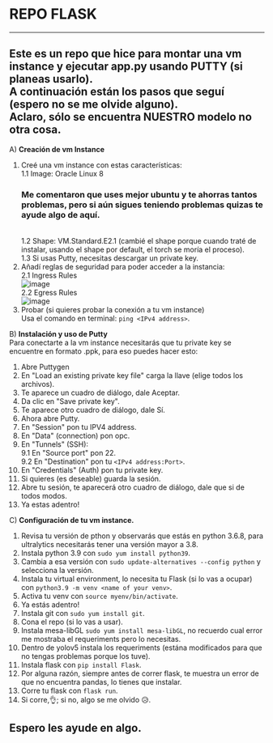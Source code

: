 # REPO FLASK
---
Este es un repo que hice para montar una vm instance y ejecutar app.py usando PUTTY (si planeas usarlo).
<br>
A continuación están los pasos que seguí (espero no se me olvide alguno).
<br>
Aclaro, sólo se encuentra NUESTRO modelo no otra cosa.
---
A) **Creación de vm Instance**
1. Creé una vm instance con estas características:
   <br>
   1.1 Image: Oracle Linux 8
   <br>
   ### **Me comentaron que uses mejor ubuntu y te ahorras tantos problemas, pero si aún sigues teniendo problemas quizas te ayude algo de aquí.**
   <br>
   1.2 Shape: VM.Standard.E2.1 (cambié el shape porque cuando traté de instalar, usando el shape por default, el torch se moría el proceso).
   <br>
   1.3 Si usas Putty, necesitas descargar un private key.
   <br>
3. Añadí reglas de seguridad para poder acceder a la instancia:
   <br>
   2.1 Ingress Rules
   <br>
   ![image](https://github.com/Humbert100/repoFlask/assets/93540685/dcd18478-f1f3-43b1-a18b-b0a36774fb9a)
   <br>
   2.2 Egress Rules
   <br>
   ![image](https://github.com/Humbert100/repoFlask/assets/93540685/d2e875df-08ad-4f17-8553-2816d269559a)
4. Probar (si quieres probar la conexión a tu vm instance)
   <br>
   Usa el comando en terminal: `ping <IPv4 address>`.
   
B) **Instalación y uso de Putty**
<br>
Para conectarte a la vm instance necesitarás que tu private key se encuentre en formato .ppk, para eso puedes hacer esto:
<br>
1. Abre Puttygen <br>
2. En "Load an existing private key file" carga la llave (elige todos los archivos). <br>
3. Te aparece un cuadro de diálogo, dale Aceptar. <br>
4. Da clic en "Save private key". <br>
5. Te aparece otro cuadro de diálogo, dale Sí. <br>
6. Ahora abre Putty. <br>
7. En "Session" pon tu IPV4 address. <br>
8. En "Data" (connection) pon opc.
9. En "Tunnels" (SSH):
   <br>
   9.1 En "Source port" pon 22.
   <br>
   9.2 En "Destination" pon tu `<IPv4 address:Port>`.
10. En "Credentials" (Auth) pon tu private key.
11. Si quieres (es deseable) guarda la sesión.
12. Abre tu sesión, te aparecerá otro cuadro de diálogo, dale que si de todos modos.
13. Ya estas adentro!
    
C) **Configuración de tu vm instance.**
1. Revisa tu versión de pthon y observarás que estás en python 3.6.8, para ultralytics necesitarás tener una versión mayor a 3.8.
2. Instala python 3.9 con `sudo yum install python39`.
3. Cambia a esa versión con `sudo update-alternatives --config python` y selecciona la versión.
4. Instala tu virtual environment, lo necesita tu Flask (si lo vas a ocupar) con `python3.9 -m venv <name of your venv>`.
5. Activa tu venv con `source myenv/bin/activate`.
6. Ya estás adentro!
7. Instala git con `sudo yum install git`.
8. Cona el repo (si lo vas a usar).
9. Instala mesa-libGL `sudo yum install mesa-libGL`, no recuerdo cual error me mostraba el requeriments pero lo necesitas.
10. Dentro de yolov5 instala los requeriments (estána modificados para que no tengas problemas porque los tuve).
11. Instala flask con `pip install Flask`.
12. Por alguna razón, siempre antes de correr flask, te muestra un error de que no encuentra pandas, lo tienes que instalar.
13. Corre tu flask con `flask run`.
14. Si corre,👌; si no, algo se me olvido 😥.
## Espero les ayude en algo.
